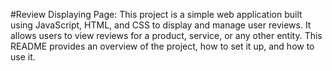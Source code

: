 #Review Displaying Page: 
This project is a simple web application built using JavaScript, HTML, and CSS to display and manage user reviews. It allows users to view  reviews for a product, service, or any other entity. This README provides an overview of the project, how to set it up, and how to use it.
